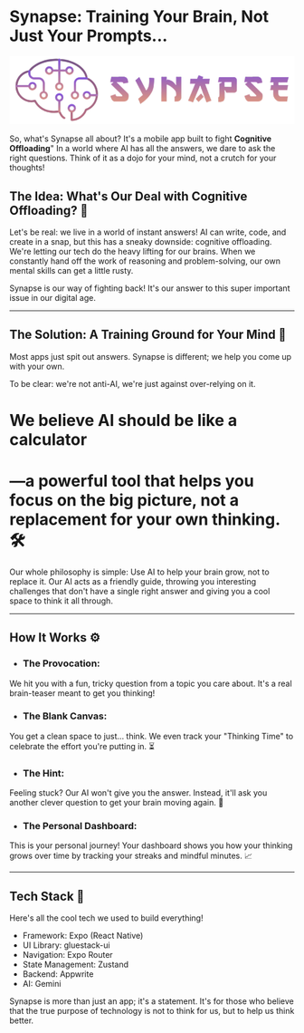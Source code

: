 # Synapse: Training Your Brain, Not Just Your Prompts...

![Synapse Header Logo](https://raw.githubusercontent.com/mr-ryann/synapse/70a1ea615164670009049281dcbbeecb3aeb31a7/app/assets/header_logo.png)


So, what's Synapse all about? It's a mobile app built to fight **Cognitive Offloading**" In a world where AI has all the answers, we dare to ask the right questions. Think of it as a dojo for your mind, not a crutch for your thoughts!

## The Idea: What's Our Deal with **Cognitive Offloading**? 🤔

Let's be real: we live in a world of instant answers! AI can write, code, and create in a snap, but this has a sneaky downside: cognitive offloading. We're letting our tech do the heavy lifting for our brains. When we constantly hand off the work of reasoning and problem-solving, our own mental skills can get a little rusty.

Synapse is our way of fighting back! It's our answer to this super important issue in our digital age.

---

## The Solution: A Training Ground for Your Mind 🧘

Most apps just spit out answers. Synapse is different; we help you come up with your own.

To be clear: we're not anti-AI, we're just against over-relying on it. 

# We believe AI should be like a calculator
# —a powerful tool that helps you focus on the big picture, not a replacement for your own thinking. 🛠️

Our whole philosophy is simple: Use AI to help your brain grow, not to replace it. Our AI acts as a friendly guide, throwing you interesting challenges that don't have a single right answer and giving you a cool space to think it all through.

---

## How It Works ⚙️

- ### The Provocation: 
We hit you with a fun, tricky question from a topic you care about. It's a real brain-teaser meant to get you thinking!

- ### The Blank Canvas: 
You get a clean space to just... think. We even track your "Thinking Time" to celebrate the effort you're putting in. ⏳

- ### The Hint: 
Feeling stuck? Our AI won't give you the answer. Instead, it'll ask you another clever question to get your brain moving again. 🤫

- ### The Personal Dashboard: 
This is your personal journey! Your dashboard shows you how your thinking grows over time by tracking your streaks and mindful minutes. 📈

---

## Tech Stack 🚀
Here's all the cool tech we used to build everything!

+ Framework: Expo (React Native)
+ UI Library: gluestack-ui
+ Navigation: Expo Router
+ State Management: Zustand
+ Backend: Appwrite
+ AI: Gemini

Synapse is more than just an app; it's a statement. It's for those who believe that the true purpose of technology is not to think for us, but to help us think better.
